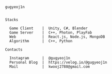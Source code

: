 
    gugyeoj1n

    
    Stacks
    
      Game Client    |  Unity, C#, Blender
      Game Server    |  C++, Photon, PlayFab
      Web            |  React.js, Node.js, MongoDB
      Algorithm      |  C++, Python

    Contacts

      Instagram      |  @gugyeoj1n
      Personal Blog  |  https://velog.io/@gugyeoj1n
      Mail           |  kwooj2788@gmail.com
